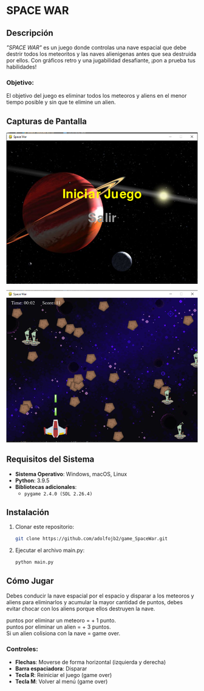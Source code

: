 # SPACE WAR

## Descripción
_"SPACE WAR"_ es un juego donde controlas una nave espacial que debe destrir todos los meteoritos y las naves alienigenas antes que sea destruida por ellos. Con gráficos retro y una jugabilidad desafiante, ¡pon a prueba tus habilidades!


### Objetivo:
El objetivo del juego es eliminar todos los meteoros y aliens en el menor tiempo posible y sin que te elimine un alien.

## Capturas de Pantalla

![Menú del juego](./cap_menu.png)<br>

![Captura del Juego](./cap_game.png)<br>

## Requisitos del Sistema

- **Sistema Operativo**: Windows, macOS, Linux
- **Python**: 3.9.5
- **Bibliotecas adicionales**:
  - `pygame 2.4.0 (SDL 2.26.4)`

## Instalación

1. Clonar este repositorio:
    ```bash
    git clone https://github.com/adolfojb2/game_SpaceWar.git
    ```
2. Ejecutar el archivo main.py:
    ```bash
    python main.py
    ```

## Cómo Jugar
Debes conducir la nave espacial por el espacio y disparar a los meteoros y aliens para eliminarlos y acumular la mayor cantidad de puntos, debes evitar chocar con los aliens porque ellos destruyen la nave.

puntos por eliminar un meteoro = + 1 punto.<br>
puntos por eliminar un alien = + 3 puntos.<br>
Si un alien colisiona con la nave = game over.<br>


### Controles:
- **Flechas**: Moverse de forma horizontal (izquierda y derecha)
- **Barra espaciadora**: Disparar
- **Tecla R**: Reiniciar el juego (game over)
- **Tecla M**: Volver al menú (game over)






